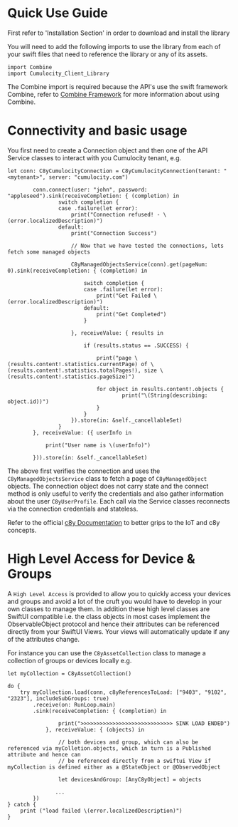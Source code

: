 # Quick Use Guide #

First refer to 'Installation Section' in order to download and install the library

You will need to add the following imports to use the library from each of your swift files
that need to reference the library or any of its assets.

```
import Combine
import Cumulocity_Client_Library
```

The Combine import is required because the API's use the swift framework Combine, refer to [Combine Framework](https://developer.apple.com/documentation/combine) for more information about using Combine.

# Connectivity and basic usage #

You first need to create a Connection object and then one of the API Service classes to interact with you Cumulocity tenant, e.g.

```
let conn: C8yCumulocityConnection = C8yCumulocityConnection(tenant: "<mytenant>", server: "cumulocity.com")

        conn.connect(user: "john", password: "appleseed").sink(receiveCompletion: { (completion) in
                switch completion {
                case .failure(let error):
                    print("Connection refused! - \(error.localizedDescription)")
                default:
                    print("Connection Success")
                    
                    // Now that we have tested the connections, lets fetch some managed objects
                    
                    C8yManagedObjectsService(conn).get(pageNum: 0).sink(receiveCompletion: { (completion) in
                    
                        switch completion {
                        case .failure(let error):
                            print("Get Failed \(error.localizedDescription)")
                        default:
                            print("Get Completed")
                        }
                        
                    }, receiveValue: { results in
                    
                        if (results.status == .SUCCESS) {
                    
                            print("page \(results.content!.statistics.currentPage) of \(results.content!.statistics.totalPages!), size \(results.content!.statistics.pageSize)")
                    
                            for object in results.content!.objects {
                                    print("\(String(describing: object.id))")
                            }
                        }
                    }).store(in: &self._cancellableSet)
                }
        }, receiveValue: ({ userInfo in
            
            print("User name is \(userInfo)")
            
        })).store(in: &self._cancellableSet)
```

The above first verifies the connection and uses the `C8yManagedObjectsService` class to fetch a page of `C8yManagedObject` objects. The connection object does not carry state and
the connect method is only useful to verify the credentials and also gather information about the user `C8yUserProfile`. Each call via the Service classes reconnects via the connection
credentials and stateless.

Refer to the official [c8y Documentation](https://cumulocity.com/guides/about-doc/intro-documentation/) to better grips to the IoT and c8y concepts.

# High Level Access for Device & Groups #

A `High Level Access` is provided to allow you to quickly access your devices and groups and avoid a lot of the cruft you would have to develop in your own classes to manage them.
In addition these high level classes are SwiftUI compatible i.e. the class objects in most cases implement the ObservableObject protocol and hence their attributes can be referenced
directly from your SwiftUI Views. Your views will automatically update if any of the attributes change.

For instance you can use the `C8yAssetCollection` class to manage a collection of groups or devices locally
e.g.

```
let myCollection = C8yAssetCollection()

do {
    try myCollection.load(conn, c8yReferencesToLoad: ["9403", "9102", "2323"], includeSubGroups: true)
        .receive(on: RunLoop.main)
        .sink(receiveCompletion: { (completion) in
                
                print(">>>>>>>>>>>>>>>>>>>>>>>>>>>>> SINK LOAD ENDED")   
            }, receiveValue: { (objects) in
            
                // both devices and group, which can also be referenced via myColletion.objects, which in turn is a Published attribute and hence can 
                // be referenced directly from a swiftui View if myCollection is defined either as a @StateObject or @ObservedObject
                 
                let devicesAndGroup: [AnyC8yObject] = objects
               
               ...
        })
} catch {
    print ("load failed \(error.localizedDescription)")
}
        
```